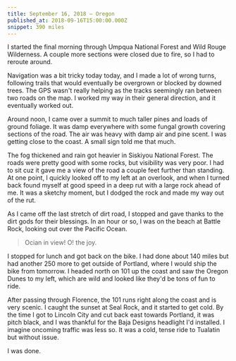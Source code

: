 ```yaml
---
title: September 16, 2018 — Oregon
published_at: 2018-09-16T15:00:00.000Z
snippet: 390 miles
---
```


I started the final morning through Umpqua National Forest and Wild Rouge Wilderness. A couple more sections were closed due to fire, so I had to reroute around.

<BigLazyImage src="https://s3.amazonaws.com/tat.honkytonk.in/30/IMG_3475.jpg" />

Navigation was a bit tricky today today, and I made a lot of wrong turns, following trails that would eventually be overgrown or blocked by downed trees. The GPS wasn't really helping as the tracks seemingly ran between two roads on the map. I worked my way in their general direction, and it eventually worked out.

Around noon, I came over a summit to much taller pines and loads of ground foliage. It was damp everywhere with some fungal growth covering sections of the road. The air was heavy with damp air and pine scent. I was getting close to the coast. A small sign told me that much.

<BigLazyImage src="https://s3.amazonaws.com/tat.honkytonk.in/30/IMG_3476.jpg" />
<BigLazyImage src="https://s3.amazonaws.com/tat.honkytonk.in/30/IMG_3485.jpg" />

The fog thickened and rain got heavier in Siskiyou National Forest. The roads were pretty good with some rocks, but visibility was very poor. I had to sit cuz it gave me a view of the road a couple feet further than standing. At one point, I quickly looked off to my left at an overlook, and when I turned back found myself at good speed in a deep rut with a large rock ahead of me. It was a sketchy moment, but I dodged the rock and made my way out of the rut.

<BigLazyImage src="https://s3.amazonaws.com/tat.honkytonk.in/30/IMG_3490.jpg" />
<BigLazyImage src="https://s3.amazonaws.com/tat.honkytonk.in/30/IMG_3491.jpg" />
<BigLazyImage src="https://s3.amazonaws.com/tat.honkytonk.in/30/IMG_3493.jpg" />

As I came off the last stretch of dirt road, I stopped and gave thanks to the dirt gods for their blessings. In an hour or so, I was on the beach at Battle Rock, looking out over the Pacific Ocean.

<BigLazyImage src="https://s3.amazonaws.com/tat.honkytonk.in/30/IMG_3499.jpg" />
<BigLazyImage src="https://s3.amazonaws.com/tat.honkytonk.in/30/IMG_3500.jpg" />

> Ocian in view! O! the joy.

<BigLazyImage src="https://s3.amazonaws.com/tat.honkytonk.in/30/IMG_3503.jpg" />
<BigLazyImage src="https://s3.amazonaws.com/tat.honkytonk.in/30/IMG_3504.jpg" />

I stopped for lunch and got back on the bike. I had done about 140 miles but had another 250 more to get outside of Portland, where I would ship the bike from tomorrow. I headed north on 101 up the coast and saw the Oregon Dunes to my left, which are wild and looked like they'd be tons of fun to ride.

After passing through Florence, the 101 runs right along the coast and is very scenic. I caught the sunset at Seal Rock, and it started to get cold. By the time I got to Lincoln City and cut back east towards Portland, it was pitch black, and I was thankful for the Baja Designs headlight I'd installed. I imagine oncoming traffic was less so. It was a cold, tense ride to Tualatin but without issue.

I was done.

<BigLazyImage src="https://s3.amazonaws.com/tat.honkytonk.in/30/IMG_3522.jpg" />
